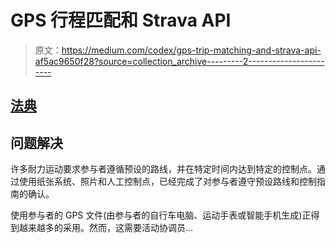 # GPS 行程匹配和 Strava API

> 原文：<https://medium.com/codex/gps-trip-matching-and-strava-api-af5ac9650f28?source=collection_archive---------2----------------------->

## [法典](http://medium.com/codex)

## 问题解决

许多耐力运动要求参与者遵循预设的路线，并在特定时间内达到特定的控制点。通过使用纸张系统、照片和人工控制点，已经完成了对参与者遵守预设路线和控制指南的确认。

使用参与者的 GPS 文件(由参与者的自行车电脑、运动手表或智能手机生成)正得到越来越多的采用。然而，这需要活动协调员…